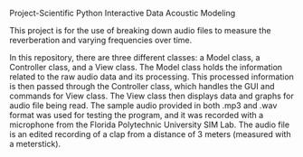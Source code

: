 Project-Scientific Python Interactive Data Acoustic Modeling

This project is for the use of breaking down audio files to measure the reverberation and varying frequencies over time.

In this repository, there are three different classes: a Model class, a Controller class, and a View class. The Model class holds the information related to the raw audio data and its processing. This processed information is then passed through the Controller class, which handles the GUI and commands for View class. The View class then displays data and graphs for audio file being read.
The sample audio provided in both .mp3 and .wav format was used for testing the program, and it was recorded with a microphone from the Florida Polytechnic University SIM Lab. The audio file is an edited recording of a clap from a distance of 3 meters (measured with a meterstick).
